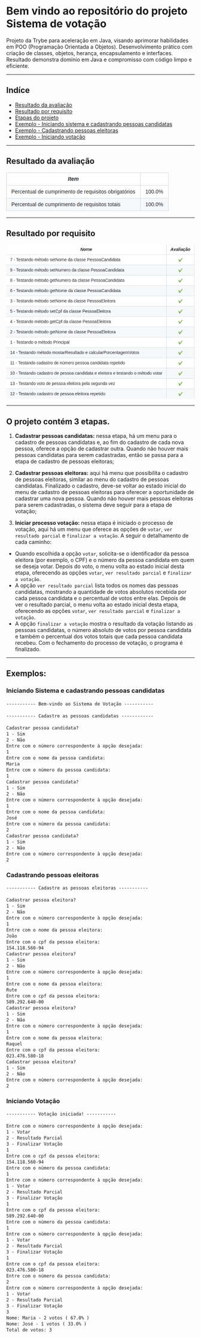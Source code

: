 # Bem vindo ao repositório do projeto Sistema de votação
Projeto da Trybe para aceleração em Java, visando aprimorar habilidades em POO (Programação Orientada a Objetos). Desenvolvimento prático com criação de classes, objetos, herança, encapsulamento e interfaces. Resultado demonstra domínio em Java e compromisso com código limpo e eficiente.

---

## Indíce
* [Resultado da avaliação](#resultado-da-avaliação)
* [Resultado por requisito](#resultado-por-requisito)
* [Etapas do projeto](#o-projeto-contém-3-etapas)
* [Exemplo - Iniciando sistema e cadastrando pessoas candidatas](#iniciando-sistema-e-cadastrando-pessoas-candidatas)
* [Exemplo - Cadastrando pessoas eleitoras](#cadastrando-pessoas-eleitoras)
* [Exemplo - Iniciando votação](#iniciando-votação)

---

## Resultado da avaliação
![ResultadoDaAvaliacao](img/resultado-da-avaliacao.png)

---

## Resultado por requisito
![ResultadoPorRequisito](img/resultado-por-requisito.png)

---

## O projeto contém 3 etapas.
1. **Cadastrar pessoas candidatas:** nessa etapa, há um menu para o cadastro de pessoas candidatas e, ao fim do cadastro de cada nova pessoa, oferece a opção de cadastrar outra. Quando não houver mais pessoas candidatas para serem cadastradas, então se passa para a etapa de cadastro de pessoas eleitoras;

2. **Cadastrar pessoas eleitoras:** aqui há menu que possibilita o cadastro de pessoas eleitoras, similar ao menu do cadastro de pessoas candidatas. Finalizado o cadastro, deve-se voltar ao estado inicial do menu de cadastro de pessoas eleitoras para oferecer a oportunidade de cadastrar uma nova pessoa. Quando não houver mais pessoas eleitoras para serem cadastradas, o sistema deve seguir para a etapa de votação;

3. **Iniciar processo votação:** nessa etapa é iniciado o processo de votação, aqui há um menu que oferece as opções de `votar`, `ver resultado parcial` e `finalizar a votação`. A seguir o detalhamento de cada caminho:
- Quando escolhida a opção `votar`, solicita-se o identificador da pessoa eleitora (por exemplo, o CPF) e o número da pessoa candidata em quem se deseja votar. Depois do voto, o menu volta ao estado inicial desta etapa, oferecendo as opções `votar`, `ver resultado parcial` e `finalizar a votação`.
- A opção `ver resultado parcial` lista todos os nomes das pessoas candidatas, mostrando a quantidade de votos absolutos recebida por cada pessoa candidata e o percentual de votos entre elas. Depois de ver o resultado parcial, o menu volta ao estado inicial desta etapa, oferecendo as opções `votar`, `ver resultado parcial` e `finalizar a votação`.
- A opção `finalizar a votação` mostra o resultado da votação listando as pessoas candidatas, o número absoluto de votos por pessoa candidata e também o percentual dos votos totais que cada pessoa candidata recebeu. Com o fechamento do processo de votação, o programa é finalizado.

---

## Exemplos:
### Iniciando Sistema e cadastrando pessoas candidatas
```
----------- Bem-vindo ao Sistema de Votação -----------

----------- Cadastre as pessoas candidatas ------------

Cadastrar pessoa candidata?
1 - Sim
2 - Não
Entre com o número correspondente à opção desejada:
1
Entre com o nome da pessoa candidata:
Maria
Entre com o número da pessoa candidata:
1
Cadastrar pessoa candidata?
1 - Sim
2 - Não
Entre com o número correspondente à opção desejada:
1
Entre com o nome da pessoa candidata:
José
Entre com o número da pessoa candidata:
2
Cadastrar pessoa candidata?
1 - Sim
2 - Não
Entre com o número correspondente à opção desejada:
2
```

### Cadastrando pessoas eleitoras
```
----------- Cadastre as pessoas eleitoras -----------

Cadastrar pessoa eleitora?
1 - Sim
2 - Não
Entre com o número correspondente à opção desejada:
1
Entre com o nome da pessoa eleitora:
João
Entre com o cpf da pessoa eleitora:
154.118.560-94
Cadastrar pessoa eleitora?
1 - Sim
2 - Não
Entre com o número correspondente à opção desejada:
1
Entre com o nome da pessoa eleitora:
Rute
Entre com o cpf da pessoa eleitora:
589.292.640-00
Cadastrar pessoa eleitora?
1 - Sim
2 - Não
Entre com o número correspondente à opção desejada:
1
Entre com o nome da pessoa eleitora:
Raquel
Entre com o cpf da pessoa eleitora:
023.476.580-18
Cadastrar pessoa eleitora?
1 - Sim
2 - Não
Entre com o número correspondente à opção desejada:
2
```

### Iniciando Votação

```
----------- Votação iniciada! -----------

Entre com o número correspondente à opção desejada:
1 - Votar
2 - Resultado Parcial
3 - Finalizar Votação
1
Entre com o cpf da pessoa eleitora:
154.118.560-94
Entre com o número da pessoa candidata:
1
Entre com o número correspondente à opção desejada:
1 - Votar
2 - Resultado Parcial
3 - Finalizar Votação
1
Entre com o cpf da pessoa eleitora:
589.292.640-00
Entre com o número da pessoa candidata:
1
Entre com o número correspondente à opção desejada:
1 - Votar
2 - Resultado Parcial
3 - Finalizar Votação
1
Entre com o cpf da pessoa eleitora:
023.476.580-18
Entre com o número da pessoa candidata:
2
Entre com o número correspondente à opção desejada:
1 - Votar
2 - Resultado Parcial
3 - Finalizar Votação
3
Nome: Maria - 2 votos ( 67.0% )
Nome: José - 1 votos ( 33.0% )
Total de votos: 3
```